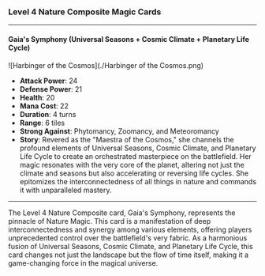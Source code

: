 ### Level 4 Nature Composite Magic Cards

---

#### Gaia's Symphony (Universal Seasons + Cosmic Climate + Planetary Life Cycle)
 ![Harbinger of the Cosmos](./Harbinger of the Cosmos.png)

- **Attack Power**: 24
- **Defense Power**: 21
- **Health**: 20
- **Mana Cost**: 22
- **Duration**: 4 turns
- **Range**: 6 tiles
- **Strong Against**: Phytomancy, Zoomancy, and Meteoromancy
- **Story**: Revered as the "Maestra of the Cosmos," she channels the profound elements of Universal Seasons, Cosmic Climate, and Planetary Life Cycle to create an orchestrated masterpiece on the battlefield. Her magic resonates with the very core of the planet, altering not just the climate and seasons but also accelerating or reversing life cycles. She epitomizes the interconnectedness of all things in nature and commands it with unparalleled mastery.

---

The Level 4 Nature Composite card, Gaia's Symphony, represents the pinnacle of Nature Magic. This card is a manifestation of deep interconnectedness and synergy among various elements, offering players unprecedented control over the battlefield's very fabric. As a harmonious fusion of Universal Seasons, Cosmic Climate, and Planetary Life Cycle, this card changes not just the landscape but the flow of time itself, making it a game-changing force in the magical universe.